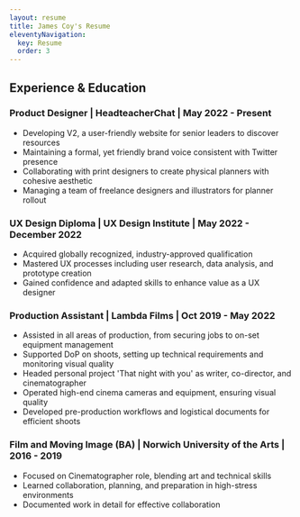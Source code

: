 ```yaml
---
layout: resume
title: James Coy's Resume
eleventyNavigation:
  key: Resume
  order: 3
---
```


## Experience & Education
### Product Designer | HeadteacherChat | May 2022 - Present
- Developing V2, a user-friendly website for senior leaders to discover resources
- Maintaining a formal, yet friendly brand voice consistent with Twitter presence
- Collaborating with print designers to create physical planners with cohesive aesthetic
- Managing a team of freelance designers and illustrators for planner rollout
### UX Design Diploma | UX Design Institute | May 2022 - December 2022
- Acquired globally recognized, industry-approved qualification
- Mastered UX processes including user research, data analysis, and prototype creation
- Gained confidence and adapted skills to enhance value as a UX designer
### Production Assistant | Lambda Films | Oct 2019 - May 2022
- Assisted in all areas of production, from securing jobs to on-set equipment management
- Supported DoP on shoots, setting up technical requirements and monitoring visual quality
- Headed personal project 'That night with you' as writer, co-director, and cinematographer
- Operated high-end cinema cameras and equipment, ensuring visual quality
- Developed pre-production workflows and logistical documents for efficient shoots
### Film and Moving Image (BA) | Norwich University of the Arts | 2016 - 2019
- Focused on Cinematographer role, blending art and technical skills
- Learned collaboration, planning, and preparation in high-stress environments
- Documented work in detail for effective collaboration
